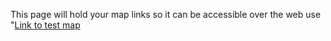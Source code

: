 This page will hold your map links so it can be accessible over the web
use "[Link to test map](https://publiclink/test-map.html)
